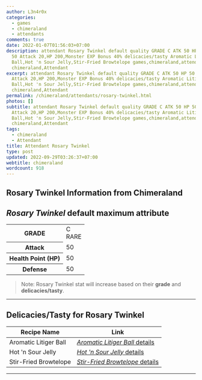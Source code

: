 ```yaml
---
author: L3n4r0x
categories:
  - games
  - chimeraland
  - attendants
comments: true
date: 2022-01-07T01:56:03+07:00
description: attendant Rosary Twinkel default quality GRADE C ATK 50 HP 50 DEF
  50 Attack 20,HP 200,Monster EXP Bonus 40% delicacies/tasty Aromatic Litiger
  Ball,Hot 'n Sour Jelly,Stir-Fried Browtelope games,chimeraland,attendants
  chimeraland,Attendant
excerpt: attendant Rosary Twinkel default quality GRADE C ATK 50 HP 50 DEF 50
  Attack 20,HP 200,Monster EXP Bonus 40% delicacies/tasty Aromatic Litiger
  Ball,Hot 'n Sour Jelly,Stir-Fried Browtelope games,chimeraland,attendants
  chimeraland,Attendant
permalink: /chimeraland/attendants/rosary-twinkel.html
photos: []
subtitle: attendant Rosary Twinkel default quality GRADE C ATK 50 HP 50 DEF 50
  Attack 20,HP 200,Monster EXP Bonus 40% delicacies/tasty Aromatic Litiger
  Ball,Hot 'n Sour Jelly,Stir-Fried Browtelope games,chimeraland,attendants
  chimeraland,Attendant
tags:
  - chimeraland
  - Attendant
title: Attendant Rosary Twinkel
type: post
updated: 2022-09-29T03:26:37+07:00
webtitle: chimeraland
wordcount: 918
---
```


<link
  rel="stylesheet"
  href="https://rawcdn.githack.com/dimaslanjaka/Web-Manajemen/870a349/css/bootstrap-5-3-0-alpha3-wrapper.css"
/>
<section id="bootstrap-wrapper">
  <div data-bs-theme="dark">
    <h2>Rosary Twinkel Information from Chimeraland</h2>
    <h2 id="attribute"><i>Rosary Twinkel</i> default maximum attribute</h2>
    <div class="row">
      <div class="col mb-2">
        <div class="card">
          <div class="card-body">
            <table>
              <tr>
                <th>GRADE</th>
                <td>C <br /><span class="text-primary">RARE</span></td>
              </tr>
              <tr>
                <th>Attack</th>
                <td>50</td>
              </tr>
              <tr>
                <th>Health Point (HP)</th>
                <td>50</td>
              </tr>
              <tr>
                <th>Defense</th>
                <td>50</td>
              </tr>
            </table>
          </div>
        </div>
      </div>
    </div>
    <blockquote class="bd-callout bd-callout-warning">
      Note: Rosary Twinkel stat will increase based on their <b>grade</b> and
      <b>delicacies/tasty</b>.
    </blockquote>
    <hr />
    <h2 id="delicacies">Delicacies/Tasty for Rosary Twinkel</h2>
    <div class="card">
      <div class="card-body">
        <div class="table-responsive">
          <table class="table table-striped">
            <thead>
              <tr>
                <th>Recipe Name</th>
                <th>Link</th>
              </tr>
            </thead>
            <tbody>
              <tr>
                <td>Aromatic Litiger Ball</td>
                <td>
                  <a
                    href="#"
                    class="text-primary"
                    title="Click here to view recipe Aromatic Litiger Ball details"
                    ><i>Aromatic Litiger Ball</i> details</a
                  >
                </td>
              </tr>
              <tr>
                <td>Hot &#x27;n Sour Jelly</td>
                <td>
                  <a
                    href="https://www.webmanajemen.com/chimeraland/recipes/hot-n-sour-jelly.html"
                    class="text-primary"
                    title="Click here to view recipe Hot &#x27;n Sour Jelly details"
                    ><i>Hot &#x27;n Sour Jelly</i> details</a
                  >
                </td>
              </tr>
              <tr>
                <td>Stir-Fried Browtelope</td>
                <td>
                  <a
                    href="https://www.webmanajemen.com/chimeraland/recipes/stir-fried-browtelope.html"
                    class="text-primary"
                    title="Click here to view recipe Stir-Fried Browtelope details"
                    ><i>Stir-Fried Browtelope</i> details</a
                  >
                </td>
              </tr>
            </tbody>
          </table>
        </div>
      </div>
    </div>
    <hr />
  </div>
</section>